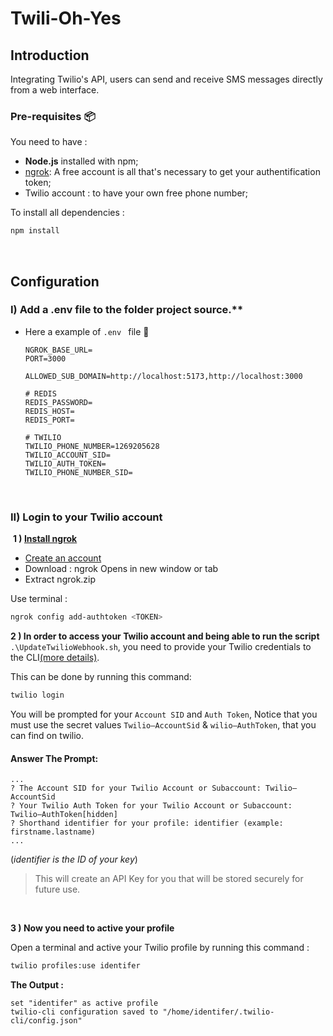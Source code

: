 # Twili-Oh-Yes 

## Introduction 
Integrating Twilio's API, users can send and receive SMS messages directly from a web interface. 


###  Pre-requisites :package:
You need to have :
* **Node.js** installed with npm;
* [ngrok](https://ngrok.com/download): A free account is all that's necessary to get your authentification token;
* Twilio account : to have your own free phone number;
‎ 

To install all dependencies :
```bash
npm install
``` 
‎
## Configuration 

### I) Add a .env file to the folder project source.**

- Here a example of `.env ` file 📄

    ```=
    NGROK_BASE_URL=
    PORT=3000

    ALLOWED_SUB_DOMAIN=http://localhost:5173,http://localhost:3000

    # REDIS
    REDIS_PASSWORD=
    REDIS_HOST=
    REDIS_PORT=

    # TWILIO
    TWILIO_PHONE_NUMBER=1269205628
    TWILIO_ACCOUNT_SID=
    TWILIO_AUTH_TOKEN=
    TWILIO_PHONE_NUMBER_SID=
    ```
‎ 
### II) Login to your Twilio account
‎ 
**1 ) [Install ngrok](https://ngrok.com/docs/getting-started/?os=linux)**
- [Create an account ](https://dashboard.ngrok.com/signup)
- Download : ngrok Opens in new window or tab
- Extract ngrok.zip

Use terminal :

```bash
ngrok config add-authtoken <TOKEN>
```

**2 ) In order to access your Twilio account and being able to run the script** `.\UpdateTwilioWebhook.sh`, you need to provide your Twilio credentials to the CLI[(more details)](https://www.twilio.com/docs/twilio-cli/quickstart).

This can be done by running this command:
```bash
twilio login
```

You will be prompted for your `Account SID` and `Auth Token`, Notice that you must use the secret values `Twilio–AccountSid` & `wilio–AuthToken`, that you can find on twilio.

#### Answer The Prompt:
```
... 
? The Account SID for your Twilio Account or Subaccount: Twilio–AccountSid
? Your Twilio Auth Token for your Twilio Account or Subaccount: Twilio–AuthToken[hidden]
? Shorthand identifier for your profile: identifier (example: firstname.lastname)
...
```
(*identifier is the ID of your key*)

> This will create an API Key for you that will be stored securely for future use.

‎

**3 ) Now you need to active your profile**

Open a terminal and active your Twilio profile by running this command :
```bash
twilio profiles:use identifer
```

**The Output :**
```bash!
set "identifer" as active profile
twilio-cli configuration saved to "/home/identifer/.twilio-cli/config.json"

```
